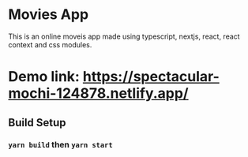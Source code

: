 # Movies App
This is an online moveis app made using typescript, nextjs, react, react context and css modules.

# Demo link: https://spectacular-mochi-124878.netlify.app/
## Build Setup

### `yarn build` then `yarn start`
